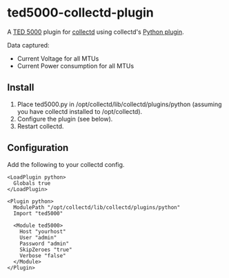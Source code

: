ted5000-collectd-plugin
========================

A [TED 5000](http://www.theenergydetective.com/) plugin for [collectd](http://collectd.org) using collectd's [Python plugin](http://collectd.org/documentation/manpages/collectd-python.5.shtml).

Data captured:

 * Current Voltage for all MTUs
 * Current Power consumption for all MTUs

Install
-------
 1. Place ted5000.py in /opt/collectd/lib/collectd/plugins/python (assuming you have collectd installed to /opt/collectd).
 2. Configure the plugin (see below).
 3. Restart collectd.

Configuration
-------------
Add the following to your collectd config.

    <LoadPlugin python>
      Globals true
    </LoadPlugin>

    <Plugin python>
      ModulePath "/opt/collectd/lib/collectd/plugins/python"
      Import "ted5000"

      <Module ted5000>
        Host "yourhost"
        User "admin"
        Password "admin"
        SkipZeroes "true"
        Verbose "false"
      </Module>
    </Plugin>